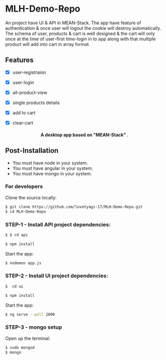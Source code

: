 # MLH-Demo-Repo
An project have UI &amp; API in MEAN-Stack. The app have feature of authentication & once user will logout the cookie will destroy automatically. The schema of user, products & cart is well designed & the cart will only once at the time of user-first time-login in to app along with that multiple product will add into cart in array format.
## Features

- [x] user-registraion
- [x] user-login
- [x] all-product-view
- [x] single products details
- [x] add to cart
- [x] clear-cart



<h4 align="center">A desktop app based on "MEAN-Stack" </a>.</h4>

## Post-Installation
- You must have node in your system. 
- You must have angular in your system.
- You must have mongo in your system.

### For developers
Clone the source locally: 

```sh
$ git clone https://github.com/lovetyagi-17/MLH-Demo-Repo.git
$ cd MLH-Demo-Repo
```

### STEP-1 - Install API project dependencies:

```sh
$ $ cd api
```

```sh
$ npm install
```
Start the app:

```sh
$ nodemon app.js  
```
### STEP-2 - Install UI project dependencies:

```sh
$  cd ui
```
```sh
$ npm install
```
Start the app:

```sh
$ ng serve --poll 2000
```
### STEP-3 - mongo setup

Open up the terminal:

```sh
$ sudo mongod
$ mongo
```


